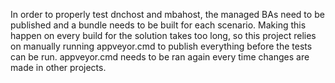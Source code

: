 In order to properly test dnchost and mbahost,
the managed BAs need to be published and a bundle needs to be built for each scenario.
Making this happen on every build for the solution takes too long,
so this project relies on manually running appveyor.cmd to publish everything before the tests can be run.
appveyor.cmd needs to be ran again every time changes are made in other projects.